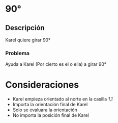 # 90°

## Descripción 

Karel quiere girar 90°

### Problema

Ayuda a Karel (Por cierto es el o ella) a girar 90°

# Consideraciones

* Karel empieza orientado al norte en la casilla  _1,1_
* Importa la orientación final de Karel
* Solo se evaluara la orientación
* No importa la posición final de Karel